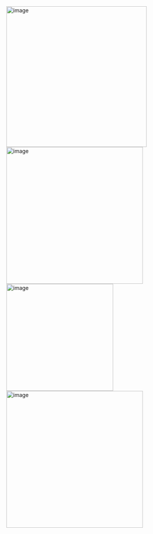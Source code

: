 <img width="368" alt="image" src="https://github.com/user-attachments/assets/86d8d616-7134-4654-aa96-fa16de61edba">  
<img width="358" alt="image" src="https://github.com/user-attachments/assets/ef5ace9c-e8db-48b4-91de-a83ae6dbadcc">  
<img width="280" alt="image" src="https://github.com/user-attachments/assets/ea804be3-3595-465b-bc81-34fb5fbb46b0">  
<img width="358" alt="image" src="https://github.com/user-attachments/assets/64145dfe-7a74-45ca-9e10-d733df9b267a">  

